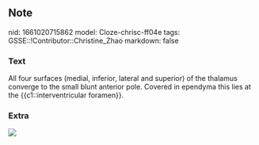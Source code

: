 ## Note
nid: 1661020715862
model: Cloze-chrisc-ff04e
tags: GSSE::!Contributor::Christine_Zhao
markdown: false

### Text
<div>
  <div>
    <div>
      <div>
        All four surfaces (medial, inferior, lateral and superior)
        of the thalamus converge to the small blunt anterior pole.
        Covered in ependyma this lies at the {{c1::interventricular
        foramen}}.
      </div>
    </div>
  </div>
</div>

### Extra
<img src="Screen%20Shot%202021-09-13%20at%2011.36.59%20am.png">
